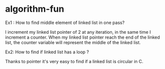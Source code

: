 # algorithm-fun


Ex1 : How to find middle element of linked list in one pass?

I increment my linked list pointer of 2 at any iteration, in the same time I increment a counter. When my linked list pointer reach the end of the linked list, the counter variable will represent the middle of the linked list.

Ex2: How to find if linked list has a loop ?

Thanks to pointer it's very easy to find if a linked list is circular in C.
